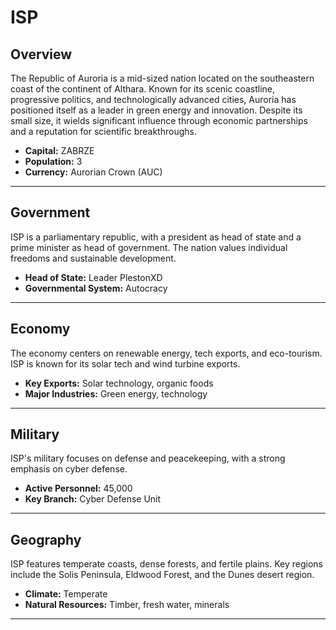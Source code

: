 # ISP

## Overview
The Republic of Auroria is a mid-sized nation located on the southeastern coast of the continent of Althara. Known for its scenic coastline, progressive politics, and technologically advanced cities, Auroria has positioned itself as a leader in green energy and innovation. Despite its small size, it wields significant influence through economic partnerships and a reputation for scientific breakthroughs.

- **Capital:** ZABRZE
- **Population:** 3
- **Currency:** Aurorian Crown (AUC)

---

## Government
ISP is a parliamentary republic, with a president as head of state and a prime minister as head of government. The nation values individual freedoms and sustainable development.

- **Head of State:** Leader PlestonXD
- **Governmental System:** Autocracy

---

## Economy
The economy centers on renewable energy, tech exports, and eco-tourism. ISP is known for its solar tech and wind turbine exports.

- **Key Exports:** Solar technology, organic foods
- **Major Industries:** Green energy, technology

---

## Military
ISP's military focuses on defense and peacekeeping, with a strong emphasis on cyber defense.

- **Active Personnel:** 45,000
- **Key Branch:** Cyber Defense Unit

---

## Geography
ISP features temperate coasts, dense forests, and fertile plains. Key regions include the Solis Peninsula, Eldwood Forest, and the Dunes desert region.

- **Climate:** Temperate
- **Natural Resources:** Timber, fresh water, minerals

---
